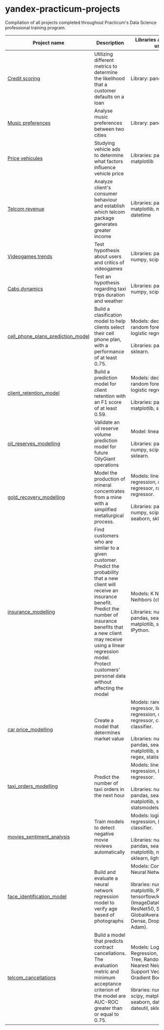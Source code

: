 # yandex-practicum-projects
Compilation of all projects completed throughout Practicum's Data Science professional training program.

Project name | Description | Libraries and Models used
------------ | ------------- | ------------- 
[Credit scoring](https://github.com/DanielPazminoV/yandex-practicum-projects/tree/main/credit_scoring) | Utilizing different metrics to determine the likelihood that a customer defaults on a loan | Library: pandas              
[Music preferences](https://github.com/DanielPazminoV/yandex-practicum-projects/tree/main/music_preferences) | Analyse music preferences between two cities  | Library: pandas
[Price vehicules](https://github.com/DanielPazminoV/yandex-practicum-projects/tree/main/price_vehicules) | Studying vehicle ads to determine what factors influence vehicle price | Libraries: pandas, matplotlib
[Telcom revenue](https://github.com/DanielPazminoV/yandex-practicum-projects/tree/main/telcom_revenue) | Analyze client's consumer behaviour and establish which telcom package generates greater income | Libraries: pandas, matplotlib, math, scipy, datetime
[Videogames trends](https://github.com/DanielPazminoV/yandex-practicum-projects/tree/main/video_games_trends) | Test hypothesis about users and critics of videogames | Libraries: pandas, numpy, scipy, matplotlib
[Cabs dynamics](https://github.com/DanielPazminoV/yandex-practicum-projects/tree/main/cabs_dynamics) | Test an hypothesis regarding taxi trips duration and weather | Libraries: pandas, numpy, scipy, matplotlib
[cell_phone_plans_prediction_model](https://github.com/DanielPazminoV/yandex-practicum-projects/tree/main/cell_phone_plans_prediction_model) | Build a clasification model to help clients select their cell phone plan, with a performance of at least 0.75. | Models: decision tree, random forest and logistic regression. <br> <br> Libraries: pandas, sklearn.
[client_retention_model](https://github.com/DanielPazminoV/yandex-practicum-projects/tree/main/client_retention_model) | Build a prediction model for client retention with an F1 score of at least 0.59. | Models: decision tree, random forest and logistic regression. <br> <br> Libraries: pandas, matplotlib, sklearn.
[oil_reserves_modelling](https://github.com/DanielPazminoV/yandex-practicum-projects/tree/main/oil_reserves_modelling) | Validate an oil reserve volume prediction model for future OilyGiant operations | Model: linear regression. <br> <br> Libraries: pandas, numpy, scipy, matplotlib, sklearn.
[gold_recovery_modelling](https://github.com/DanielPazminoV/yandex-practicum-projects/tree/main/gold_recovery_modelling) | Model the production of mineral concentrates from a mine with a simplified metallurgical process. | Models: linear regression, decision tree regressor, random forest regressor. <br> <br> Libraries: pandas, numpy, scipy, matplotlib, seaborn, sklearn
[insurance_modelling](https://github.com/DanielPazminoV/yandex-practicum-projects/tree/main/insurance_modelling) | Find customers who are similar to a given customer. Predict the probability that a new client will receive an insurance benefit. Predict the number of insurance benefits that a new client may receive using a linear regression model. Protect customers' personal data without affecting the model| Models: K Nearest Neihbors (classifier). <br> <br> Libraries: numpy, pandas, seaborn, matplotlib, sklearn, math, IPython.
[car price_modelling](https://github.com/DanielPazminoV/yandex-practicum-projects/tree/main/car_price_modelling) | Create a model that determines market value | Models: random forest regressor, linear regression, catboost regressor, catboost classifier. <br> <br> Libraries: numpy, pandas, seaborn, matplotlib, sklearn, math, regex, statistics, time.
[taxi_orders_modelling](https://github.com/DanielPazminoV/yandex-practicum-projects/tree/main/taxi_orders_modelling) | Predict the number of taxi orders in the next hour | Models: linear regression, LGMB regressor. <br> <br> Libraries: numpy, pandas, seaborn, matplotlib, sklearn, statsmodels, lightgbm.
[movies_sentiment_analysis](https://github.com/DanielPazminoV/yandex-practicum-projects/tree/main/movies_sentiment_analysis) | Train models to detect negative movie reviews automatically | Models: logistic regression, LGBM classifier.  <br> <br> Libraries: numpy, re, pandas, seaborn, matplotlib, nltk, spacy, sklearn, lightgbm.
[face_identification_model](https://github.com/DanielPazminoV/yandex-practicum-projects/tree/main/face_identification_model) | Build and evaluate a neural network regression model to verify age based of photographs | Models: Convolutional Neural Network <br> <br> libraries: numpy, pandas, matplotlib, PIL, tensorflow/keras (ImageDataGenerator, ResNet50, Sequential, GlobalAveragePooling2D, Dense, Dropout, Flatten, Adam).
[telcom_cancellations]([https://github.com/DanielPazminoV/yandex-practicum-projects/tree/main/telcom_cancellations]) | Build a model that predicts contract cancellations. The evaluation metric and minimum acceptance criterion of the model are AUC-ROC greater than or equal to 0.75. | Models: Logistic Regression, Decision Tree, Random Forest, K-Nearest Neighbours, Support Vector Machine, Gradient Boosting  <br> <br> libraries: numpy, pandas, scipy, matplotlib, seaborn, datetime, dateutil, sklearn
